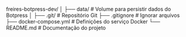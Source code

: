 freires-botpress-dev/
│
├── data/                # Volume para persistir dados do Botpress
│
├── .git/                # Repositório Git
├── .gitignore           # Ignorar arquivos 
├── docker-compose.yml   # Definições do serviço Docker
└── README.md            # Documentação do projeto